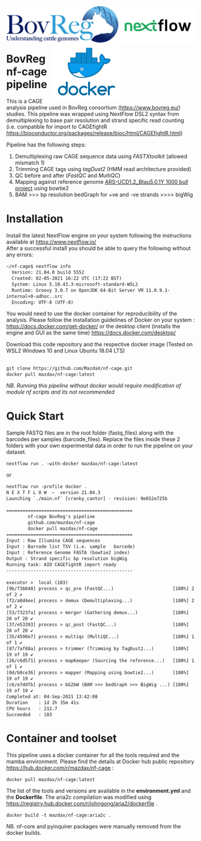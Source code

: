 <p float="right">
  <img align="left" width="300" ![BovReg Logo] src="/images/BV_logo.png">
  <img align="right" width="200" ![NextFlow Logo] src="/images/NF_logo.png">  <br><br><br><br><br>
  <img align="right" width="180" ![Docker Logo] src="/images/docker_logo.png">
</p>

# BovReg nf-cage pipeline 
This is a CAGE analysis pipeline used in BovReg consortium (https://www.bovreg.eu/) studies. This pipeline was wrapped using NextFlow DSL2 syntax from demultiplexing to base pair resolution and strand specific read counting <br> (i.e. compatible for import to CAGEfightR https://bioconductor.org/packages/release/bioc/html/CAGEfightR.html)

Pipeline has the following steps: 
1. Demultiplexing raw CAGE sequence data using _FASTXtoolkit_ (allowed mismatch 1)
2. Trimming CAGE tags using _tagDust2_ (HMM read architecture provided) 
3. QC before and after (_FastQC_ and _MultiQC_)
4. Mapping against reference genome [ARS-UCD1.2_Btau5.0.1Y 1000 bull project](https://sites.ualberta.ca/~stothard/1000_bull_genomes/) using bowtie2
5. BAM >>> bp resolution bedGraph for +ve and -ve strands >>>> bigWig


# Installation

Install the latest NextFlow engine on your system following the instructions available at https://www.nextflow.io/<br>
After a successful install you should be able to query the following without any errors: 

```
~/nf-cage$ nextflow info
  Version: 21.04.0 build 5552
  Created: 02-05-2021 16:22 UTC (17:22 BST)
  System: Linux 5.10.43.3-microsoft-standard-WSL2
  Runtime: Groovy 3.0.7 on OpenJDK 64-Bit Server VM 11.0.9.1-internal+0-adhoc..src
  Encoding: UTF-8 (UTF-8)
```

You would need to use the docker container for reproducibility of the analysis. Please follow the installation guidelines of Docker on your system : https://docs.docker.com/get-docker/ or the desktop client (installs the engine and GUI as the same time) https://docs.docker.com/desktop/<br>

Download this code repository and the respective docker image (Tested on WSL2 Windows 10 and Linux Ubuntu 18.04 LTS) 

```

git clone https://github.com/MazdaX/nf-cage.git
docker pull mazdax/nf-cage:latest

```
_NB. Running this pipeline without docker would require modification of module nf scripts and its not recommended_

# Quick Start

Sample FASTQ files are in the root folder (fastq_files) along with the barcodes per samples (barcode_files). Replace the files inside these 2 folders with your own experimental data in order to run the pipeline on your dataset. 

```
nextflow run . -with-docker mazdax/nf-cage:latest 

```

or 

```
nextflow run -profile docker .
N E X T F L O W  ~  version 21.04.3
Launching `./main.nf` [cranky_cantor] - revision: 9e652e725b

===============================================
        nf-cage BovReg's pipeline
        github.com/mazdax/nf-cage
        docker pull mazdax/nf-cage
===============================================
Input : Raw Illumina CAGE sequences
Input : Barcode list TSV (i.e. sample   barcode)
Input : Reference Genome FASTA (bowtie2 index)
Output : Strand specific bp resolution bigWig 
Running task: AIO CAGEfightR import ready
-----------------------------------------------

executor >  local (103)
[9b/f36040] process > qc_pre (FastQC...)                      [100%] 2 of 2 ✔
[f2/a8d4ee] process > demux (Demultiplexing...)               [100%] 2 of 2 ✔
[53/7323fa] process > merger (Gathering demux...)             [100%] 20 of 20 ✔
[37/e53393] process > qc_post (FastQC...)                     [100%] 20 of 20 ✔
[35/4590e7] process > multiqc (MultiQC...)                    [100%] 1 of 1 ✔
[87/7af88a] process > trimmer (Trimming by TagDust2...)       [100%] 19 of 19 ✔
[26/c6d571] process > mapKeeper (Sourcing the reference...)   [100%] 1 of 1 ✔
[0d/b0ce36] process > mapper (Mapping using bowtie2...)       [100%] 19 of 19 ✔
[c6/e7ddfb] process > bG2bW (BAM >>> bedGraph >>> BigWig ...) [100%] 19 of 19 ✔
Completed at: 04-Sep-2021 13:42:08
Duration    : 1d 2h 35m 41s
CPU hours   : 212.7
Succeeded   : 103

```


# Container and toolset
This pipeline uses a docker container for all the tools required and the mamba environment. Please find the details at Docker hub public repository https://hub.docker.com/r/mazdax/nf-cage :
```
docker pull mazdax/nf-cage:latest
```
The list of the tools and versions are available in the __environment.yml__ and the __Dockerfile__. 
The aria2c compilation was modified using https://registry.hub.docker.com/r/johngong/aria2/dockerfile .

```
docker build -t mazdax/nf-cage:aria2c .
```

NB. nf-core and pyinquirer packages were manually removed from the docker builds. 


